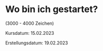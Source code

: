 # Wo bin ich gestartet?

(3000 - 4000 Zeichen)

Kursdatum: 15.02.2023 
>
Erstellungsdatum: 19.02.2023
